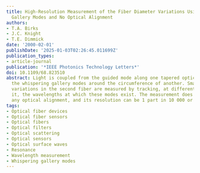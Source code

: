 ```yaml
---
title: High-Resolution Measurement of the Fiber Diameter Variations Using Whispering
  Gallery Modes and No Optical Alignment
authors:
- T.A. Birks
- J.C. Knight
- T.E. Dimmick
date: '2000-02-01'
publishDate: '2025-01-03T02:26:45.011699Z'
publication_types:
- article-journal
publication: '*IEEE Photonics Technology Letters*'
doi: 10.1109/68.823510
abstract: Light is coupled from the guided mode along one tapered optical fiber into
  the whispering gallery modes around the circumference of another. Small diameter
  variations in the second fiber are measured by tracking, at different points along
  it, the wavelengths at which these modes exist. The measurement does not require
  any optical alignment, and its resolution can be 1 part in 10 000 or better.
tags:
- Optical fiber devices
- Optical fiber sensors
- Optical fibers
- Optical filters
- Optical scattering
- Optical sensors
- Optical surface waves
- Resonance
- Wavelength measurement
- Whispering gallery modes
---
```

